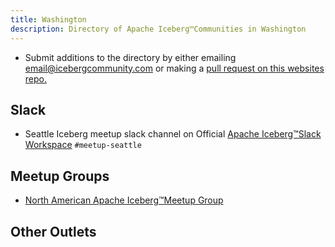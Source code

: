```yaml
---
title: Washington
description: Directory of Apache Iceberg™Communities in Washington
---
```


- Submit additions to the directory by either emailing email@icebergcommunity.com or making a [pull request on this websites repo.](https://github.com/AlexMercedCoder/iceberg-community)

## Slack

- Seattle Iceberg meetup slack channel on Official [Apache Iceberg™Slack Workspace](https://iceberg.apache.org/community/) `#meetup-seattle`

## Meetup Groups

- [North American Apache Iceberg™Meetup Group](https://www.meetup.com/na-apache-iceberg-meetups/)

## Other Outlets
